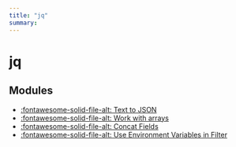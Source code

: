 ```yaml
---
title: "jq"
summary:
---
```


jq
===

Modules
---

- [:fontawesome-solid-file-alt: Text to JSON](01-text-to-json.md)
- [:fontawesome-solid-file-alt: Work with arrays](02-work-with-arrays.md)
- [:fontawesome-solid-file-alt: Concat Fields](03-concat-fields.md)
- [:fontawesome-solid-file-alt: Use Environment Variables in
    Filter](04-use-environment-variables-in-filter.md)
